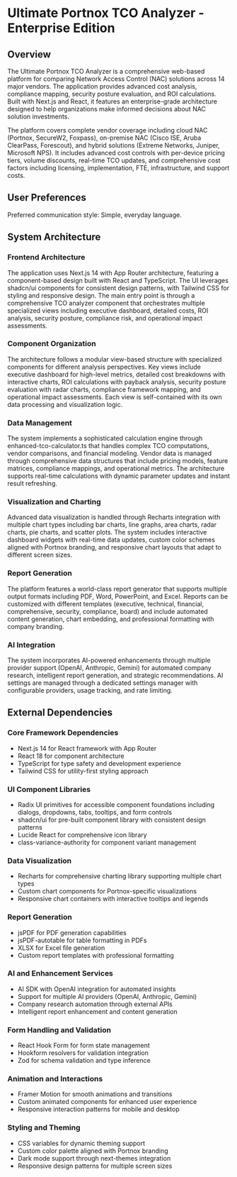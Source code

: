# Ultimate Portnox TCO Analyzer - Enterprise Edition

## Overview

The Ultimate Portnox TCO Analyzer is a comprehensive web-based platform for comparing Network Access Control (NAC) solutions across 14 major vendors. The application provides advanced cost analysis, compliance mapping, security posture evaluation, and ROI calculations. Built with Next.js and React, it features an enterprise-grade architecture designed to help organizations make informed decisions about NAC solution investments.

The platform covers complete vendor coverage including cloud NAC (Portnox, SecureW2, Foxpass), on-premise NAC (Cisco ISE, Aruba ClearPass, Forescout), and hybrid solutions (Extreme Networks, Juniper, Microsoft NPS). It includes advanced cost controls with per-device pricing tiers, volume discounts, real-time TCO updates, and comprehensive cost factors including licensing, implementation, FTE, infrastructure, and support costs.

## User Preferences

Preferred communication style: Simple, everyday language.

## System Architecture

### Frontend Architecture
The application uses Next.js 14 with App Router architecture, featuring a component-based design built with React and TypeScript. The UI leverages shadcn/ui components for consistent design patterns, with Tailwind CSS for styling and responsive design. The main entry point is through a comprehensive TCO analyzer component that orchestrates multiple specialized views including executive dashboard, detailed costs, ROI analysis, security posture, compliance risk, and operational impact assessments.

### Component Organization
The architecture follows a modular view-based structure with specialized components for different analysis perspectives. Key views include executive dashboard for high-level metrics, detailed cost breakdowns with interactive charts, ROI calculations with payback analysis, security posture evaluation with radar charts, compliance framework mapping, and operational impact assessments. Each view is self-contained with its own data processing and visualization logic.

### Data Management
The system implements a sophisticated calculation engine through enhanced-tco-calculator.ts that handles complex TCO computations, vendor comparisons, and financial modeling. Vendor data is managed through comprehensive data structures that include pricing models, feature matrices, compliance mappings, and operational metrics. The architecture supports real-time calculations with dynamic parameter updates and instant result refreshing.

### Visualization and Charting
Advanced data visualization is handled through Recharts integration with multiple chart types including bar charts, line graphs, area charts, radar charts, pie charts, and scatter plots. The system includes interactive dashboard widgets with real-time data updates, custom color schemes aligned with Portnox branding, and responsive chart layouts that adapt to different screen sizes.

### Report Generation
The platform features a world-class report generator that supports multiple output formats including PDF, Word, PowerPoint, and Excel. Reports can be customized with different templates (executive, technical, financial, comprehensive, security, compliance, board) and include automated content generation, chart embedding, and professional formatting with company branding.

### AI Integration
The system incorporates AI-powered enhancements through multiple provider support (OpenAI, Anthropic, Gemini) for automated company research, intelligent report generation, and strategic recommendations. AI settings are managed through a dedicated settings manager with configurable providers, usage tracking, and rate limiting.

## External Dependencies

### Core Framework Dependencies
- Next.js 14 for React framework with App Router
- React 18 for component architecture
- TypeScript for type safety and development experience
- Tailwind CSS for utility-first styling approach

### UI Component Libraries
- Radix UI primitives for accessible component foundations including dialogs, dropdowns, tabs, tooltips, and form controls
- shadcn/ui for pre-built component library with consistent design patterns
- Lucide React for comprehensive icon library
- class-variance-authority for component variant management

### Data Visualization
- Recharts for comprehensive charting library supporting multiple chart types
- Custom chart components for Portnox-specific visualizations
- Responsive chart containers with interactive tooltips and legends

### Report Generation
- jsPDF for PDF generation capabilities
- jsPDF-autotable for table formatting in PDFs
- XLSX for Excel file generation
- Custom report templates with professional formatting

### AI and Enhancement Services
- AI SDK with OpenAI integration for automated insights
- Support for multiple AI providers (OpenAI, Anthropic, Gemini)
- Company research automation through external APIs
- Intelligent report enhancement and content generation

### Form Handling and Validation
- React Hook Form for form state management
- Hookform resolvers for validation integration
- Zod for schema validation and type inference

### Animation and Interactions
- Framer Motion for smooth animations and transitions
- Custom animated components for enhanced user experience
- Responsive interaction patterns for mobile and desktop

### Styling and Theming
- CSS variables for dynamic theming support
- Custom color palette aligned with Portnox branding
- Dark mode support through next-themes integration
- Responsive design patterns for multiple screen sizes
